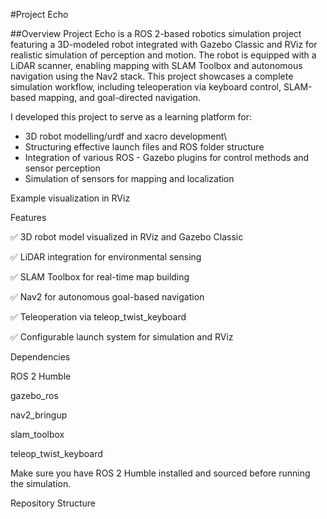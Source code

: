 #Project Echo

##Overview
Project Echo is a ROS 2-based robotics simulation project featuring a 3D-modeled robot integrated with Gazebo Classic and RViz for realistic simulation of perception and motion. The robot is equipped with a LiDAR scanner, enabling mapping with SLAM Toolbox and autonomous navigation using the Nav2 stack. This project showcases a complete simulation workflow, including teleoperation via keyboard control, SLAM-based mapping, and goal-directed navigation.

I developed this project to serve as a learning platform for:
- 3D robot modelling/urdf and xacro development\
- Structuring effective launch files and ROS folder structure
- Integration of various ROS - Gazebo plugins for control methods and sensor perception
- Simulation of sensors for mapping and localization

Example visualization in RViz

Features

✅ 3D robot model visualized in RViz and Gazebo Classic

✅ LiDAR integration for environmental sensing

✅ SLAM Toolbox for real-time map building

✅ Nav2 for autonomous goal-based navigation

✅ Teleoperation via teleop_twist_keyboard

✅ Configurable launch system for simulation and RViz

Dependencies

ROS 2 Humble

gazebo_ros

nav2_bringup

slam_toolbox

teleop_twist_keyboard

Make sure you have ROS 2 Humble installed and sourced before running the simulation.

Repository Structure
